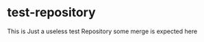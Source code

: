 test-repository
===============

This is Just a useless test Repository
some merge is expected here

